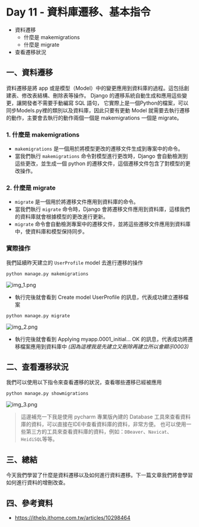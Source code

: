 # Day 11 - 資料庫遷移、基本指令

- 資料遷移
   - 什麼是 makemigrations
   - 什麼是 migrate
- 查看遷移狀況

## 一、資料遷移

資料遷移是將 app 或是模型（Model）中的變更應用到資料庫的過程。這包括創建表、修改表結構、刪除表等操作。
Django 的遷移系統自動生成和應用這些變更，讓開發者不需要手動編寫 SQL 語句，
它實際上是一個Python的檔案，可以同步Models.py裡的類別以及資料庫，因此只要有更動 Model 就需要去執行遷移的動作，主要會去執行的動作兩個一個是 makemigrations 一個是 migrate。

### 1. 什麼是 makemigrations
- `makemigrations` 是一個用於將模型更改的遷移文件生成到專案中的命令。
- 當我們執行  `makemigrations` 命令對模型進行更改時，Django 會自動檢測到這些更改，並生成一個 python 的遷移文件，這個遷移文件包含了對模型的更改操作。

### 2. 什麼是 migrate
- `migrate` 是一個用於將遷移文件應用到資料庫的命令。
- 當我們執行 `migrate` 命令時，Django 會將遷移文件應用到資料庫，這樣我們的資料庫就會根據模型的更改進行更新。
- `migrate` 命令會自動檢測專案中的遷移文件，並將這些遷移文件應用到資料庫中，使資料庫和模型保持同步。

### 實際操作
我們延續昨天建立的 `UserProfile` model 去進行遷移的操作


```commandline
python manage.py makemigrations
```
![img_1.png](https://github.com/David20001110/2024-iTome/blob/master/Day11/img_1.png?raw=true)
- 執行完後就會看到 Create model UserProfile 的訊息，代表成功建立遷移檔案

```commandline
python manage.py migrate
```
![img_2.png](https://github.com/David20001110/2024-iTome/blob/master/Day11/img_2.png?raw=true)
- 執行完後就會看到 Applying myapp.0001_initial... OK 的訊息，代表成功將遷移檔案應用到資料庫中 _(因為這裡我是先建立又刪除再建立所以會顯示0003)_


## 二、查看遷移狀況
我們可以使用以下指令來查看遷移的狀況，查看哪些遷移已經被應用
```commandline
python manage.py showmigrations
```
![img_3.png](https://github.com/David20001110/2024-iTome/blob/master/Day11/img_3.png?raw=true)

> 這邊補充一下我是使用 pycharm 專業版內建的 Database 工具來查看資料庫的資料，可以直接在IDE中查看資料庫的資料，非常方便。
> 也可以使用一些第三方的工具來查看資料庫的資料，例如：`DBeaver`、`Navicat`、`HeidiSQL`等等。

## 三、總結
今天我們學習了什麼是資料遷移以及如何進行資料遷移。下一篇文章我們將會學習如何進行資料的增刪改查。

## 四、參考資料
- https://ithelp.ithome.com.tw/articles/10298464